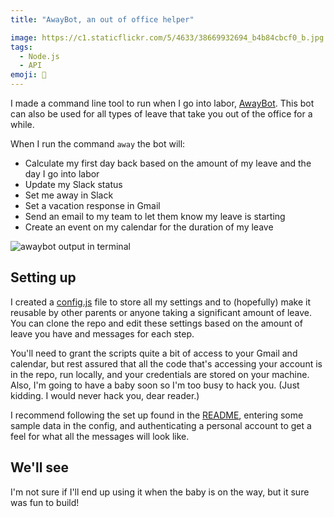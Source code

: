 ```yaml
---
title: "AwayBot, an out of office helper"

image: https://c1.staticflickr.com/5/4633/38669932694_b4b84cbcf0_b.jpg
tags:
  - Node.js
  - API
emoji: 🌊
---
```


I made a command line tool to run when I go into labor, [AwayBot](https://github.com/katydecorah/awaybot). This bot can also be used for all types of leave that take you out of the office for a while.

When I run the command `away` the bot will:

- Calculate my first day back based on the amount of my leave and the day I go into labor
- Update my Slack status
- Set me away in Slack
- Set a vacation response in Gmail
- Send an email to my team to let them know my leave is starting
- Create an event on my calendar for the duration of my leave

![awaybot output in terminal](https://c1.staticflickr.com/5/4600/38668795444_322a0e9ba2_o.png)

## Setting up

I created a [config.js](https://github.com/katydecorah/awaybot/blob/master/config.js) file to store all my settings and to (hopefully) make it reusable by other parents or anyone taking a significant amount of leave. You can clone the repo and edit these settings based on the amount of leave you have and messages for each step.

You'll need to grant the scripts quite a bit of access to your Gmail and calendar, but rest assured that all the code that's accessing your account is in the repo, run locally, and your credentials are stored on your machine. Also, I'm going to have a baby soon so I'm too busy to hack you. (Just kidding. I would never hack you, dear reader.)

I recommend following the set up found in the [README](https://github.com/katydecorah/awaybot#set-up), entering some sample data in the config, and authenticating a personal account to get a feel for what all the messages will look like.

## We'll see

I'm not sure if I'll end up using it when the baby is on the way, but it sure was fun to build!

